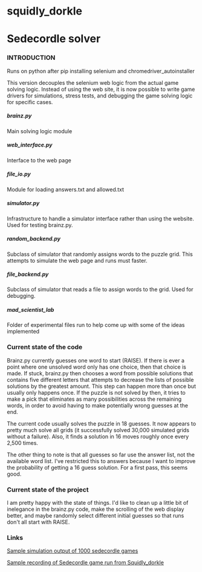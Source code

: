 # squidly_dorkle

# Sedecordle solver

### INTRODUCTION
Runs on python after pip installing selenium and chromedriver_autoinstaller

This version decouples the selenium web logic from the actual game solving
logic.  Instead of using the web site, it is now possible to write game
drivers for simulations, stress tests, and debugging the game solving
logic for specific cases.

##### brainz.py

Main solving logic module

##### web_interface.py

Interface to the web page

##### file_io.py

Module for loading answers.txt and allowed.txt

##### simulator.py

Infrastructure to handle a simulator interface rather than using the website.  Used for testing brainz.py.

##### random_backend.py

Subclass of simulator that randomly assigns words to the puzzle grid.  This attempts to simulate the web page and runs must faster.

##### file_backend.py

Subclass of simulator that reads a file to assign words to the grid.  Used for debugging.

##### mad_scientist_lab

Folder of experimental files run to help come up with some of the ideas
implemented

### Current state of the code

Brainz.py currently guesses one word to start (RAISE).  If there is ever a point where one unsolved word only has one choice, then that choice is made.  If stuck, brainz.py then chooses a word from possible solutions that contains five different letters that attempts to decrease the lists of possible solutions by the greatest amount.  This step can happen more than once but usually only happens once.  If the puzzle is not solved by then, it tries to make a pick that eliminates as many possibilities across the remaining words, in order to avoid having to make potentially wrong guesses at the end.

The current code usually solves the puzzle in 18 guesses.  It now appears to pretty much solve all grids (it successfully solved 30,000 simulated grids without a failure).  Also, it finds a solution in 16 moves roughly once every 2,500 times.

The other thing to note is that all guesses so far use the answer list, not the available word list.  I've restricted this to answers because I want to improve the probability of getting a 16 guess solution.  For a first pass, this seems good.

### Current state of the project

I am pretty happy with the state of things.  I'd like to clean up a little bit of inelegance in the brainz.py code, make the scrolling of the web display better, and maybe randomly select different initial guesses so that runs don't all start with RAISE.

### Links

[Sample simulation output of 1000 sedecordle games](http://www.warrensusui.com/toybox/squidly_dorkle/squidy_out1.txt)

[Sample recording of Sedecordle game run from Squidly_dorkle](http://www.warrensusui.com/toybox/squidly_dorkle/Squidly_dorkle_example1.mp4)
